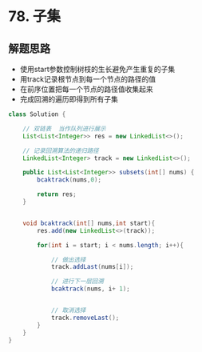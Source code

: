 # 78. 子集



## 解题思路

* 使用start参数控制树枝的生长避免产生重复的子集
* 用track记录根节点到每一个节点的路径的值
* 在前序位置把每一个节点的路径值收集起来
* 完成回溯的遍历即得到所有子集

```java
class Solution {

    // 双链表  当作队列进行展示
    List<List<Integer>> res = new LinkedList<>();

    // 记录回溯算法的递归路径
    LinkedList<Integer> track = new LinkedList<>();

    public List<List<Integer>> subsets(int[] nums) {
        bcaktrack(nums,0);

        return res;
    }


    void bcaktrack(int[] nums,int start){
        res.add(new LinkedList<>(track));

        for(int i = start; i < nums.length; i++){

            // 做出选择
            track.addLast(nums[i]);

            // 进行下一层回溯
            bcaktrack(nums, i+ 1);


            // 取消选择
            track.removeLast();
        }
    }
}

```

